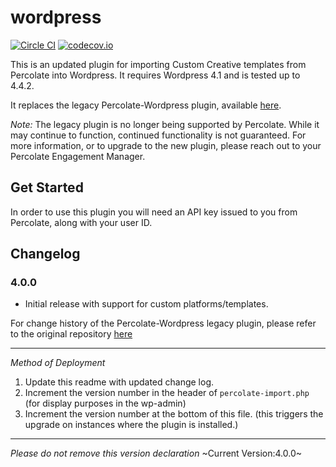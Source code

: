 # wordpress

[![Circle CI](https://circleci.com/gh/percolate/wordpress.svg?style=svg&circle-token=31cbc7d300a4aaa0396a12fffc722cda7a00dc7b)](https://circleci.com/gh/percolate/wordpress)
[![codecov.io](https://codecov.io/github/percolate/wordpress/coverage.svg?branch=master&token=D4xm32VsPP)](https://codecov.io/github/percolate/wordpress?branch=master)

This is an updated plugin for importing Custom Creative templates from Percolate into Wordpress. It requires Wordpress 4.1 and is tested up to 4.4.2.

It replaces the legacy Percolate-Wordpress plugin, available [here](https://github.com/percolate/WP-Percolate).

*Note:* The legacy plugin is no longer being supported by Percolate. While it may continue to function, continued functionality is not guaranteed. For more information, or to upgrade to the new plugin, please reach out to your Percolate Engagement Manager.

Get Started
-----------

In order to use this plugin you will need an API key issued to you from Percolate, along with your user ID. 

Changelog
-----------
### 4.0.0
 * Initial release with support for custom platforms/templates.

For change history of the Percolate-Wordpress legacy plugin, please refer to the original repository [here](https://github.com/percolate/WP-Percolate)

-----------
_Method of Deployment_

1. Update this readme with updated change log.
2. Increment the version number in the header of `percolate-import.php` (for display purposes in the wp-admin)
3. Increment the version number at the bottom of this file. (this triggers the upgrade on instances where the plugin is installed.)

--------------------------------------------------
_Please do not remove this version declaration_
~Current Version:4.0.0~
